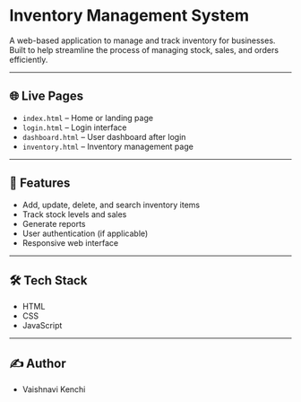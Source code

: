 # Inventory Management System

A web-based application to manage and track inventory for businesses. Built to help streamline the process of managing stock, sales, and orders efficiently.

---

## 🌐 Live Pages

- `index.html` – Home or landing page  
- `login.html` – Login interface  
- `dashboard.html` – User dashboard after login  
- `inventory.html` – Inventory management page  

---

## 🔧 Features

- Add, update, delete, and search inventory items  
- Track stock levels and sales  
- Generate reports  
- User authentication (if applicable)  
- Responsive web interface  

---

## 🛠 Tech Stack

- HTML  
- CSS  
- JavaScript  

---

## ✍️ Author

- Vaishnavi Kenchi
